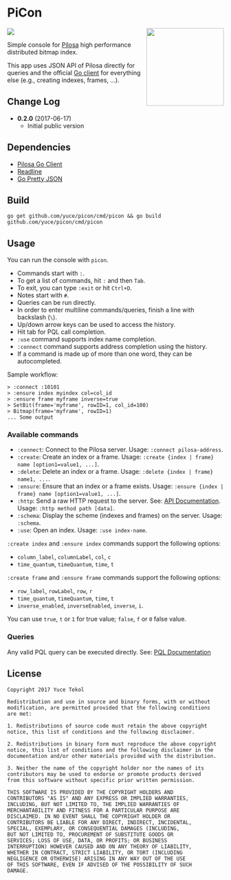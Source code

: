 # PiCon

<a href="https://github.com/pilosa"><img src="https://img.shields.io/badge/pilosa-v0.4.0-blue.svg"></a>
<img src="https://c1.staticflickr.com/9/8754/16788993048_af85d47b1b_z.jpg" style="float: right" align="right" height="180">

Simple console for [Pilosa](https://www.pilosa.com/) high performance distributed bitmap index.

This app uses JSON API of Pilosa directly for queries and the official [Go client](https://github.com/pilosa/go-pilosa) for everything else (e.g., creating indexes, frames, ...).

## Change Log

* **0.2.0** (2017-06-17)
    * Initial public version

## Dependencies

* [Pilosa Go Client](https://github.com/pilosa/go-pilosa)
* [Readline](https://github.com/chzyer/readline)
* [Go Pretty JSON](github.com/hokaccha/go-prettyjson)

## Build

```
go get github.com/yuce/picon/cmd/picon && go build github.com/yuce/picon/cmd/picon
```

## Usage

You can run the console with `picon`.

- Commands start with `:`.
- To get a list of commands, hit `:` and then `Tab`.
- To exit, you can type `:exit` or hit `Ctrl+D`.
- Notes start with `#`.
- Queries can be run directly.
- In order to enter multiline commands/queries, finish a line with backslash (`\`).
- Up/down arrow keys can be used to access the history.
- Hit tab for PQL call completion.
- `:use` command supports index name completion.
- `:connect` command supports address completion using the history.
- If a command is made up of more than one word, they can be autocompleted.

Sample workflow:

```
> :connect :10101
> :ensure index myindex col=col_id
> :ensure frame myframe inverse=true
> SetBit(frame='myframe', rowID=1, col_id=100)
> Bitmap(frame='myframe', rowID=1)
... Some output
```

### Available commands

* `:connect`: Connect to the Pilosa server. Usage: `:connect pilosa-address`.
* `:create`: Create an index or a frame. Usage: `:create {index | frame} name [option1=value1, ...]`.
* `:delete`: Delete an index or a frame. Usage: `:delete {index | frame} name1, ...`.
* `:ensure`: Ensure that an index or a frame exists. Usage: `:ensure {index | frame} name [option1=value1, ...]`.
* `:http`: Send a raw HTTP request to the server. See: [API Documentation](https://www.pilosa.com/docs/api-reference/). Usage: `:http method path [data]`.
* `:schema`: Display the scheme (indexes and frames) on the server. Usage: `:schema`.
* `:use`: Open an index. Usage: `:use index-name`.

`:create index` and `:ensure index` commands support the following options:
* `column_label`, `columnLabel`, `col`, `c`
* `time_quantum`, `timeQuantum`, `time`, `t`

`:create frame` and `:ensure frame` commands support the following options:
* `row_label`, `rowLabel`, `row`, `r`
* `time_quantum`, `timeQuantum`, `time`, `t`
* `inverse_enabled`, `inverseEnabled`, `inverse`, `i`.

You can use `true`, `t` or `1` for true value; `false`, `f` or `0` false value.

### Queries

Any valid PQL query can be executed directly. See: [PQL Documentation](https://www.pilosa.com/docs/query-language/)

## License

```
Copyright 2017 Yuce Tekol

Redistribution and use in source and binary forms, with or without
modification, are permitted provided that the following conditions
are met:

1. Redistributions of source code must retain the above copyright
notice, this list of conditions and the following disclaimer.

2. Redistributions in binary form must reproduce the above copyright
notice, this list of conditions and the following disclaimer in the
documentation and/or other materials provided with the distribution.

3. Neither the name of the copyright holder nor the names of its
contributors may be used to endorse or promote products derived
from this software without specific prior written permission.

THIS SOFTWARE IS PROVIDED BY THE COPYRIGHT HOLDERS AND
CONTRIBUTORS "AS IS" AND ANY EXPRESS OR IMPLIED WARRANTIES,
INCLUDING, BUT NOT LIMITED TO, THE IMPLIED WARRANTIES OF
MERCHANTABILITY AND FITNESS FOR A PARTICULAR PURPOSE ARE
DISCLAIMED. IN NO EVENT SHALL THE COPYRIGHT HOLDER OR
CONTRIBUTORS BE LIABLE FOR ANY DIRECT, INDIRECT, INCIDENTAL,
SPECIAL, EXEMPLARY, OR CONSEQUENTIAL DAMAGES (INCLUDING,
BUT NOT LIMITED TO, PROCUREMENT OF SUBSTITUTE GOODS OR
SERVICES; LOSS OF USE, DATA, OR PROFITS; OR BUSINESS
INTERRUPTION) HOWEVER CAUSED AND ON ANY THEORY OF LIABILITY,
WHETHER IN CONTRACT, STRICT LIABILITY, OR TORT (INCLUDING
NEGLIGENCE OR OTHERWISE) ARISING IN ANY WAY OUT OF THE USE
OF THIS SOFTWARE, EVEN IF ADVISED OF THE POSSIBILITY OF SUCH
DAMAGE.
```
